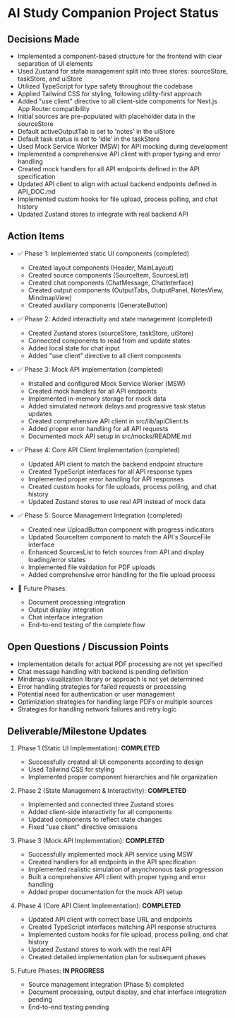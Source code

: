 # AI Study Companion Project Status

## Decisions Made
- Implemented a component-based structure for the frontend with clear separation of UI elements
- Used Zustand for state management split into three stores: sourceStore, taskStore, and uiStore
- Utilized TypeScript for type safety throughout the codebase
- Applied Tailwind CSS for styling, following utility-first approach
- Added "use client" directive to all client-side components for Next.js App Router compatibility
- Initial sources are pre-populated with placeholder data in the sourceStore
- Default activeOutputTab is set to 'notes' in the uiStore
- Default task status is set to 'idle' in the taskStore
- Used Mock Service Worker (MSW) for API mocking during development
- Implemented a comprehensive API client with proper typing and error handling
- Created mock handlers for all API endpoints defined in the API specification
- Updated API client to align with actual backend endpoints defined in API_DOC.md
- Implemented custom hooks for file upload, process polling, and chat history
- Updated Zustand stores to integrate with real backend API

## Action Items
- ✅ Phase 1: Implemented static UI components (completed)
  - Created layout components (Header, MainLayout)
  - Created source components (SourceItem, SourcesList)
  - Created chat components (ChatMessage, ChatInterface)
  - Created output components (OutputTabs, OutputPanel, NotesView, MindmapView)
  - Created auxiliary components (GenerateButton)
  
- ✅ Phase 2: Added interactivity and state management (completed)
  - Created Zustand stores (sourceStore, taskStore, uiStore)
  - Connected components to read from and update states
  - Added local state for chat input
  - Added "use client" directive to all client components

- ✅ Phase 3: Mock API implementation (completed)
  - Installed and configured Mock Service Worker (MSW)
  - Created mock handlers for all API endpoints
  - Implemented in-memory storage for mock data
  - Added simulated network delays and progressive task status updates
  - Created comprehensive API client in src/lib/apiClient.ts
  - Added proper error handling for all API requests
  - Documented mock API setup in src/mocks/README.md

- ✅ Phase 4: Core API Client Implementation (completed)
  - Updated API client to match the backend endpoint structure
  - Created TypeScript interfaces for all API response types
  - Implemented proper error handling for API responses
  - Created custom hooks for file uploads, process polling, and chat history
  - Updated Zustand stores to use real API instead of mock data

- ✅ Phase 5: Source Management Integration (completed)
  - Created new UploadButton component with progress indicators
  - Updated SourceItem component to match the API's SourceFile interface
  - Enhanced SourcesList to fetch sources from API and display loading/error states
  - Implemented file validation for PDF uploads
  - Added comprehensive error handling for the file upload process

- 🔄 Future Phases:
  - Document processing integration
  - Output display integration
  - Chat interface integration
  - End-to-end testing of the complete flow

## Open Questions / Discussion Points
- Implementation details for actual PDF processing are not yet specified
- Chat message handling with backend is pending definition
- Mindmap visualization library or approach is not yet determined
- Error handling strategies for failed requests or processing
- Potential need for authentication or user management
- Optimization strategies for handling large PDFs or multiple sources
- Strategies for handling network failures and retry logic

## Deliverable/Milestone Updates
1. Phase 1 (Static UI Implementation): **COMPLETED**
   - Successfully created all UI components according to design
   - Used Tailwind CSS for styling
   - Implemented proper component hierarchies and file organization
   
2. Phase 2 (State Management & Interactivity): **COMPLETED**
   - Implemented and connected three Zustand stores
   - Added client-side interactivity for all components
   - Updated components to reflect state changes
   - Fixed "use client" directive omissions

3. Phase 3 (Mock API Implementation): **COMPLETED**
   - Successfully implemented mock API service using MSW
   - Created handlers for all endpoints in the API specification
   - Implemented realistic simulation of asynchronous task progression
   - Built a comprehensive API client with proper typing and error handling
   - Added proper documentation for the mock API setup

4. Phase 4 (Core API Client Implementation): **COMPLETED**
   - Updated API client with correct base URL and endpoints
   - Created TypeScript interfaces matching API response structures
   - Implemented custom hooks for file upload, process polling, and chat history
   - Updated Zustand stores to work with the real API
   - Created detailed implementation plan for subsequent phases

5. Future Phases: **IN PROGRESS**
   - Source management integration (Phase 5) completed
   - Document processing, output display, and chat interface integration pending
   - End-to-end testing pending 